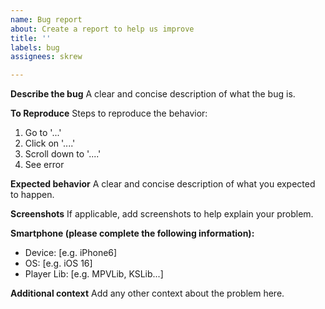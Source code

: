 ```yaml
---
name: Bug report
about: Create a report to help us improve
title: ''
labels: bug
assignees: skrew

---
```


**Describe the bug**
A clear and concise description of what the bug is.

**To Reproduce**
Steps to reproduce the behavior:
1. Go to '...'
2. Click on '....'
3. Scroll down to '....'
4. See error

**Expected behavior**
A clear and concise description of what you expected to happen.

**Screenshots**
If applicable, add screenshots to help explain your problem.

**Smartphone (please complete the following information):**
 - Device: [e.g. iPhone6]
 - OS: [e.g. iOS 16]
 - Player Lib: [e.g. MPVLib, KSLib...]

**Additional context**
Add any other context about the problem here.

